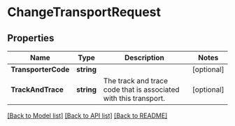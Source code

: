 # ChangeTransportRequest

## Properties

Name | Type | Description | Notes
------------ | ------------- | ------------- | -------------
**TransporterCode** | **string** |  | [optional] 
**TrackAndTrace** | **string** | The track and trace code that is associated with this transport. | [optional] 

[[Back to Model list]](../README.md#documentation-for-models) [[Back to API list]](../README.md#documentation-for-api-endpoints) [[Back to README]](../README.md)


